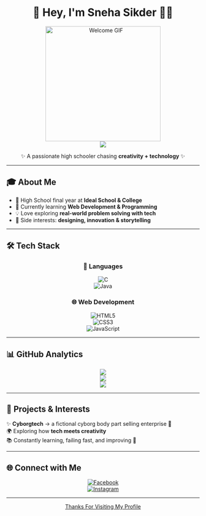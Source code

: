 <!-- Welcome Section -->
<div align="center">
  
# 💫 Hey, I'm Sneha Sikder 👩‍💻  
<img src="https://media3.giphy.com/media/v1.Y2lkPTc5MGI3NjExdmR2YXhxdzdvbHhzeGdzc2lmZnk1aGN4aXRvMWhjbGE3cXp4a3IweSZlcD12MV9pbnRlcm5hbF9naWZfYnlfaWQmY3Q9Zw/GS0kSWV6x6qS11XDFv/giphy.gif" width="300" alt="Welcome GIF">  
<br>
<img src="https://readme-typing-svg.demolab.com?font=Fira+Code&pause=1000&color=6FFF57&center=true&vCenter=true&width=435&lines=Thanks+for+visiting+my+profile!;Happy+coding+%F0%9F%91%BB" />

✨ A passionate high schooler chasing **creativity + technology** ✨  

</div>

---

## 🎓 About Me  
- 🎒 High School final year at **Ideal School & College**  
- 🌱 Currently learning **Web Development & Programming**  
- 💡 Love exploring **real-world problem solving with tech**  
- 🎨 Side interests: **designing, innovation & storytelling**  

---

## 🛠️ Tech Stack  

<div align="center">

### 🚀 Languages  
![C](https://img.shields.io/badge/c-%2300599C.svg?style=for-the-badge&logo=c&logoColor=white)  
![Java](https://img.shields.io/badge/java-%23ED8B00.svg?style=for-the-badge&logo=openjdk&logoColor=white)  

### 🌐 Web Development  
![HTML5](https://img.shields.io/badge/html5-%23E34F26.svg?style=for-the-badge&logo=html5&logoColor=white)  
![CSS3](https://img.shields.io/badge/css3-%231572B6.svg?style=for-the-badge&logo=css3&logoColor=white)  
![JavaScript](https://img.shields.io/badge/javascript-%23323330.svg?style=for-the-badge&logo=javascript&logoColor=%23F7DF1E)  

</div>

---

## 📊 GitHub Analytics  

<div align="center">

![](https://github-profile-summary-cards.vercel.app/api/cards/profile-details?username=Snehasikder&theme=radical)  
![](https://github-profile-summary-cards.vercel.app/api/cards/repos-per-language?username=Snehasikder&theme=radical)  
![](https://github-profile-summary-cards.vercel.app/api/cards/stats?username=Snehasikder&theme=radical)  

</div>

---

## 🌟 Projects & Interests  
✨ **Cyborgtech** → a fictional cyborg body part selling enterprise 🤖  
🌍 Exploring how **tech meets creativity**  
📚 Constantly learning, failing fast, and improving 🚀  

---

## 🌐 Connect with Me  

<div align="center">

[![Facebook](https://img.shields.io/badge/Facebook-%231877F2.svg?logo=Facebook&logoColor=white)](https://www.facebook.com/sneha.sikder04/)  
[![Instagram](https://img.shields.io/badge/Instagram-%23E4405F.svg?logo=Instagram&logoColor=white)](https://www.instagram.com/aiharasneha/)  

</div>

---

<div align="center">
  
[Thanks For Visiting My Profile](https://i.pinimg.com/736x/b7/a6/78/b7a678fb0b7ef4e2a5da3cf3c1ede987.jpg)

</div>
